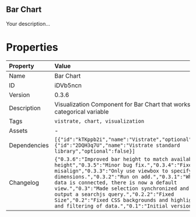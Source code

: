 <h2>Bar Chart</h2><p>Your description...</p>

# Properties

| Property | Value |
| :--- | :--- |
| Name | Bar Chart |
| ID | iDVb5ncn |
| Version | 0.3.6 |
| Description | Visualization Component for Bar Chart that works for a categorical variable |
| Tags | `vistrate, chart, visualization` |
| Assets | - |
| Dependencies | `[{"id":"kTKppb2i","name":"Vistrate","optional":false},{"id":"2DQH3q7U","name":"Vistrate standard library","optional":false}]` |
| Changelog | `{"0.3.6":"Improved bar height to match available height","0.3.5":"Minor bug fix.","0.3.4":"Fixed label misalign","0.3.3":"Only use viewbox to specify svg dimensions.","0.3.2":"Run on add.","0.3.1":"When not data is connected, there is now a default view.","0.3":"Made selection synchronized and the output a searchjs query.","0.2.2":"Fixed Size","0.2":"Fixed CSS backgrounds and highlighting, and filtering of data.","0.1":"Initial version."}` |